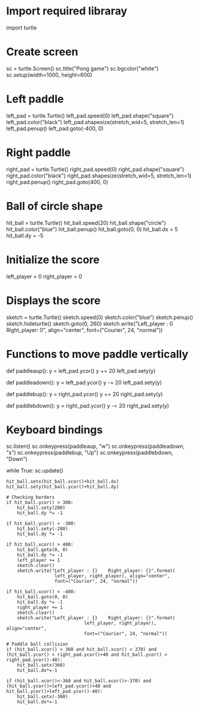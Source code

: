 # Import required libraray
import turtle
  
  
# Create screen
sc = turtle.Screen()
sc.title("Pong game")
sc.bgcolor("white")
sc.setup(width=1000, height=600)
  
# Left paddle
left_pad = turtle.Turtle()
left_pad.speed(0)
left_pad.shape("square")
left_pad.color("black")
left_pad.shapesize(stretch_wid=5, stretch_len=1)
left_pad.penup()
left_pad.goto(-400, 0)
  
  
# Right paddle
right_pad = turtle.Turtle()
right_pad.speed(0)
right_pad.shape("square")
right_pad.color("black")
right_pad.shapesize(stretch_wid=5, stretch_len=1)
right_pad.penup()
right_pad.goto(400, 0)
  
  
# Ball of circle shape
hit_ball = turtle.Turtle()
hit_ball.speed(20)
hit_ball.shape("circle")
hit_ball.color("blue")
hit_ball.penup()
hit_ball.goto(0, 0)
hit_ball.dx = 5
hit_ball.dy = -5
  
  
# Initialize the score
left_player = 0
right_player = 0
  
  
# Displays the score
sketch = turtle.Turtle()
sketch.speed(0)
sketch.color("blue")
sketch.penup()
sketch.hideturtle()
sketch.goto(0, 260)
sketch.write("Left_player : 0    Right_player: 0",
             align="center", font=("Courier", 24, "normal"))
  
  
# Functions to move paddle vertically
def paddleaup():
    y = left_pad.ycor()
    y += 20
    left_pad.sety(y)
  
  
def paddleadown():
    y = left_pad.ycor()
    y -= 20
    left_pad.sety(y)
  
  
def paddlebup():
    y = right_pad.ycor()
    y += 20
    right_pad.sety(y)
  
  
def paddlebdown():
    y = right_pad.ycor()
    y -= 20
    right_pad.sety(y)
  
  
# Keyboard bindings
sc.listen()
sc.onkeypress(paddleaup, "w")
sc.onkeypress(paddleadown, "s")
sc.onkeypress(paddlebup, "Up")
sc.onkeypress(paddlebdown, "Down")
  
  
while True:
    sc.update()
  
    hit_ball.setx(hit_ball.xcor()+hit_ball.dx)
    hit_ball.sety(hit_ball.ycor()+hit_ball.dy)
  
    # Checking borders
    if hit_ball.ycor() > 300:
        hit_ball.sety(280)
        hit_ball.dy *= -1
  
    if hit_ball.ycor() < -300:
        hit_ball.sety(-280)
        hit_ball.dy *= -1
  
    if hit_ball.xcor() > 400:
        hit_ball.goto(0, 0)
        hit_ball.dy *= -1
        left_player += 1
        sketch.clear()
        sketch.write("Left_player : {}    Right_player: {}".format(
                      left_player, right_player), align="center",
                      font=("Courier", 24, "normal"))
  
    if hit_ball.xcor() < -400:
        hit_ball.goto(0, 0)
        hit_ball.dy *= -1
        right_player += 1
        sketch.clear()
        sketch.write("Left_player : {}    Right_player: {}".format(
                                 left_player, right_player), align="center",
                                 font=("Courier", 24, "normal"))
  
    # Paddle ball collision
    if (hit_ball.xcor() > 360 and hit_ball.xcor() < 370) and (hit_ball.ycor() < right_pad.ycor()+40 and hit_ball.ycor() > right_pad.ycor()-40):
        hit_ball.setx(360)
        hit_ball.dx*=-1
         
    if (hit_ball.xcor()<-360 and hit_ball.xcor()>-370) and (hit_ball.ycor()<left_pad.ycor()+40 and hit_ball.ycor()>left_pad.ycor()-40):
        hit_ball.setx(-360)
        hit_ball.dx*=-1
